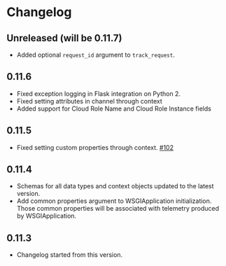 # Changelog

## Unreleased (will be 0.11.7)

- Added optional `request_id` argument to `track_request`.

## 0.11.6

- Fixed exception logging in Flask integration on Python 2.
- Fixed setting attributes in channel through context
- Added support for Cloud Role Name and Cloud Role Instance fields 

## 0.11.5

- Fixed setting custom properties through context. [#102](https://github.com/Microsoft/ApplicationInsights-Python/pull/102)

## 0.11.4

- Schemas for all data types and context objects updated to the latest version.
- Add common properties argument to WSGIApplication initialization. Those common properties will be associated with telemetry produced by WSGIApplication.

## 0.11.3

- Changelog started from this version.
